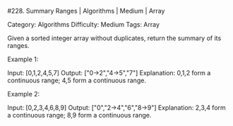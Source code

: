 #228. Summary Ranges | Algorithms | Medium | Array

Category: Algorithms
Difficulty: Medium
Tags: Array

Given a sorted integer array without duplicates, return the summary of its ranges.

Example 1:


Input:  [0,1,2,4,5,7]
Output: ["0->2","4->5","7"]
Explanation: 0,1,2 form a continuous range; 4,5 form a continuous range.


Example 2:


Input:  [0,2,3,4,6,8,9]
Output: ["0","2->4","6","8->9"]
Explanation: 2,3,4 form a continuous range; 8,9 form a continuous range.


